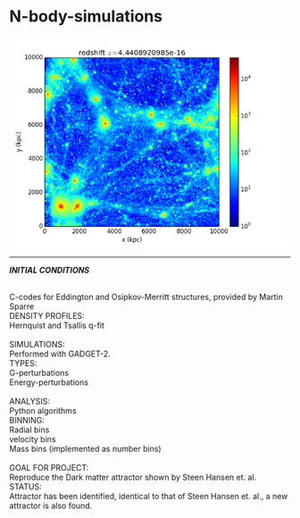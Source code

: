 # N-body-simulations

![](Figures/Read_ics_1.png)

---

***INITIAL CONDITIONS***


<br/>
C-codes for Eddington and Osipkov-Merritt structures, provided by Martin Sparre<br/>
DENSITY PROFILES:<br/>
Hernquist and Tsallis q-fit<br/><br/>
SIMULATIONS:<br/>
Performed with GADGET-2.<br/>
TYPES:<br/>
G-perturbations<br/>
Energy-perturbations<br/><br/>
ANALYSIS:<br/>
Python algorithms<br/>
BINNING:<br/>
Radial bins<br/>
velocity bins<br/>
Mass bins (implemented as number bins)<br/><br/>
GOAL FOR PROJECT:<br/>
Reproduce the Dark matter attractor shown by Steen Hansen et. al.<br/>
STATUS:<br/>
Attractor has been identified, identical to that of Steen Hansen et. al., a new attractor is also found.
